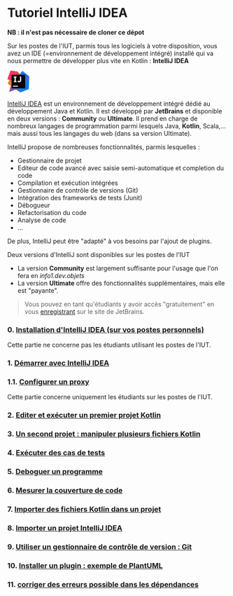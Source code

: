 # Tutoriel IntelliJ IDEA

__NB : il n'est pas nécessaire de cloner ce dépot__

Sur les postes de l'IUT, parmis tous les logiciels à votre disposition, vous avez un IDE (=environnement de développement intégré) installé qui va nous permettre de développer plus vite en Kotlin : __IntelliJ IDEA__

<img src="tuto/img/icon.png" alt="drawing" width="50"/>

[IntelliJ IDEA](https://www.jetbrains.com/fr-fr/idea/) est un environnement de développement intégré dédié au développement Java et Kotlin. 
Il est développé par __JetBrains__ et disponible en deux versions : __Community__ ou __Ultimate__. Il prend en charge de nombreux langages de programmation parmi lesquels Java, **Kotlin**, Scala,... mais aussi tous les langages du web (dans sa version Ultimate).  

IntelliJ propose de nombreuses fonctionnalités, parmis lesquelles :

- Gestionnaire de projet
- Editeur de code avancé avec saisie semi-automatique et completion du code
- Compilation et exécution intégrées
- Gestionnaire de contrôle de versions (Git)
- Intégration des frameworks de tests (Junit)
- Débogueur
- Refactorisation du code
- Analyse de code
- ...

De plus, IntelliJ peut être "adapté" à vos besoins par l'ajout de plugins.

Deux versions d'IntelliJ sont disponibles sur les postes de l'IUT

- La version __Community__  est largement suffisante pour l'usage que l'on fera en *info1.dev.objets*
- La version __Ultimate__ offre des fonctionnalités supplémentaires, mais elle est "payante".

> Vous pouvez en tant qu'étudiants y avoir accès "gratuitement" en vous [enregistrant](https://www.jetbrains.com/community/education/#students) sur le site de JetBrains.


### 0. [Installation d'IntelliJ IDEA (sur vos postes personnels)](install.md)
Cette partie ne concerne pas les étudiants utilisant les postes de l'IUT.

### 1. [Démarrer avec IntelliJ IDEA](start.md) 

### 1.1. [Configurer un proxy](proxy.md)
Cette partie concerne uniquement les étudiants sur les postes de l'IUT.

### 2. [Editer et exécuter un premier projet Kotlin](edit.md)

### 3. [Un second projet : manipuler plusieurs fichiers Kotlin](classes.md)

### 4. [Exécuter des cas de tests](test.md)

### 5. [Deboguer un programme](debug.md)

### 6. [Mesurer la couverture de code](coverage.md)

### 7. [Importer des fichiers Kotlin dans un projet](import.md)

### 8. [Importer un projet IntelliJ IDEA](import_project.md)

### 9. [Utiliser un gestionnaire de contrôle de version : Git](git.md)

### 10. [Installer un plugin : exemple de PlantUML](plantuml.md)

### 11. [corriger des erreurs possible dans les dépendances ](dependancies.md)

